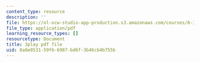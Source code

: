 ```yaml
---
content_type: resource
description: ''
file: https://ol-ocw-studio-app-production.s3.amazonaws.com/courses/8-333-statistical-mechanics-i-statistical-mechanics-of-particles-fall-2013/8a8e853159f66987bd6f3b46cb4b755b_8woIHrY6eM0.pdf
file_type: application/pdf
learning_resource_types: []
resourcetype: Document
title: 3play pdf file
uid: 8a8e8531-59f6-6987-bd6f-3b46cb4b755b
---
```

